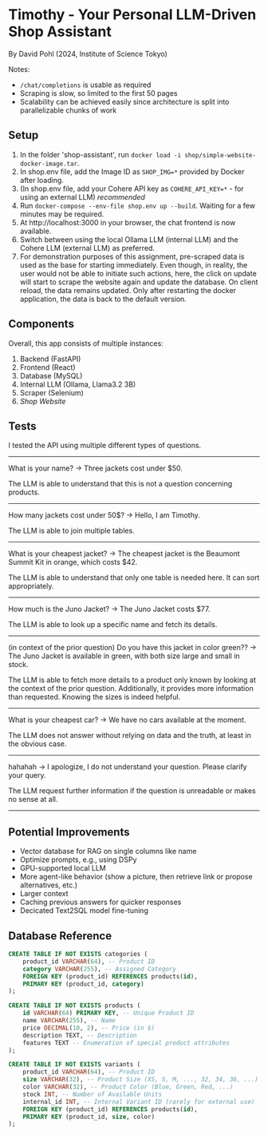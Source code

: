 # Timothy - Your Personal LLM-Driven Shop Assistant

By David Pohl (2024, Institute of Science Tokyo)

Notes: 
- `/chat/completions` is usable as required
- Scraping is slow, so limited to the first 50 pages
- Scalability can be achieved easily since architecture is split into parallelizable chunks of work

## Setup
1. In the folder 'shop-assistant', run `docker load -i shop/simple-website-docker-image.tar`.
2. In shop.env file, add the Image ID as `SHOP_IMG=*` provided by Docker after loading.
3. (In shop.env file, add your Cohere API key as ``COHERE_API_KEY=*`` - for using an external LLM) *recommended*
4. Run `docker-compose --env-file shop.env up --build`. Waiting for a few minutes may be required.
5. At http://localhost:3000 in your browser, the chat frontend is now available.
6. Switch between using the local Ollama LLM (internal LLM) and the Cohere LLM (external LLM) as preferred.
7. For demonstration purposes of this assignment, pre-scraped data is used as the base for starting immediately. Even though, in reality, the user would not be able to initiate such actions, here, the click on update will start to scrape the website again and update the database. On client reload, the data remains updated. Only after restarting the docker application, the data is back to the default version. 

## Components
Overall, this app consists of multiple instances:
1. Backend (FastAPI)
2. Frontend (React)
3. Database (MySQL)
4. Internal LLM (Ollama, Llama3.2 3B)
5. Scraper (Selenium)
6. *Shop Website*


## Tests
I tested the API using multiple different types of questions. 

---
What is your name?
-> Three jackets cost under $50.

The LLM is able to understand that this is not a question concerning products.

---
How many jackets cost under 50$?
-> Hello, I am Timothy.

The LLM is able to join multiple tables.

---
What is your cheapest jacket?
-> The cheapest jacket is the Beaumont Summit Kit in orange, which costs $42.

The LLM is able to understand that only one table is needed here. It can sort appropriately. 

---
How much is the Juno Jacket?
-> The Juno Jacket costs $77.

The LLM is able to look up a specific name and fetch its details.

---
(in context of the prior question)
Do you have this jacket in color green??
-> The Juno Jacket is available in green, with both size large and small in stock.

The LLM is able to fetch more details to a product only known by looking at the context of the prior question. Additionally, it provides more information than requested. Knowing the sizes is indeed helpful.

---
What is your cheapest car?
-> We have no cars available at the moment.

The LLM does not answer without relying on data and the truth, at least in the obvious case. 

---
hahahah
-> I apologize, I do not understand your question. Please clarify your query.

The LLM request further information if the question is unreadable or makes no sense at all.

---

## Potential Improvements
- Vector database for RAG on single columns like name
- Optimize prompts, e.g., using DSPy
- GPU-supported local LLM
- More agent-like behavior (show a picture, then retrieve link or propose alternatives, etc.)
- Larger context
- Caching previous answers for quicker responses
- Decicated Text2SQL model fine-tuning

## Database Reference

```sql
CREATE TABLE IF NOT EXISTS categories (
    product_id VARCHAR(64), -- Product ID
    category VARCHAR(255), -- Assigned Category
    FOREIGN KEY (product_id) REFERENCES products(id),
    PRIMARY KEY (product_id, category)
);

CREATE TABLE IF NOT EXISTS products (
    id VARCHAR(64) PRIMARY KEY, -- Unique Product ID
    name VARCHAR(255), -- Name
    price DECIMAL(10, 2), -- Price (in $)
    description TEXT, -- Description
    features TEXT -- Enumeration of special product attributes
);

CREATE TABLE IF NOT EXISTS variants (
    product_id VARCHAR(64), -- Product ID
    size VARCHAR(32), -- Product Size (XS, S, M, ..., 32, 34, 36, ...)
    color VARCHAR(32), -- Product Color (Blue, Green, Red, ...)
    stock INT, -- Number of Available Units
    internal_id INT, -- Internal Variant ID (rarely for external use)
    FOREIGN KEY (product_id) REFERENCES products(id),
    PRIMARY KEY (product_id, size, color)
);

```
